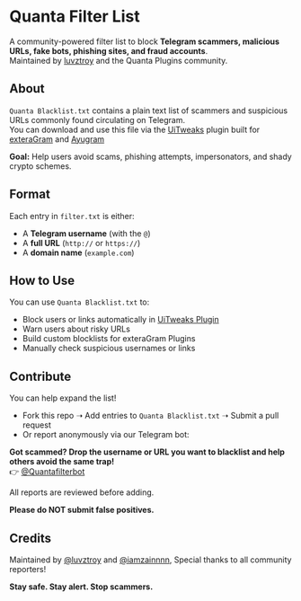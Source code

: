 #  Quanta Filter List

A community-powered filter list to block **Telegram scammers, malicious URLs, fake bots, phishing sites, and fraud accounts**.  
Maintained by [luvztroy](https://github.com/luvztroy) and the Quanta Plugins community.

##  About

`Quanta Blacklist.txt` contains a plain text list of scammers and suspicious URLs commonly found circulating on Telegram.  
You can download and use this file via the [UiTweaks](https://t.me/QuantaPlugins/90) plugin built for [exteraGram](https://t.me/exteraGram) and [Ayugram](https://t.me/AyuGramReleases)

**Goal:** Help users avoid scams, phishing attempts, impersonators, and shady crypto schemes.

##  Format

Each entry in `filter.txt` is either:
- A **Telegram username** (with the `@`)
- A **full URL** (`http://` or `https://`)
- A **domain name** (`example.com`)

##  How to Use

You can use `Quanta Blacklist.txt` to:
- Block users or links automatically in [UiTweaks Plugin](https://t.me/QuantaPlugins/90)  
- Warn users about risky URLs  
- Build custom blocklists for exteraGram Plugins
- Manually check suspicious usernames or links

##  Contribute

You can help expand the list!

- Fork this repo ➝ Add entries to `Quanta Blacklist.txt` ➝ Submit a pull request  
- Or report anonymously via our Telegram bot:

**Got scammed? Drop the username or URL you want to blacklist and help others avoid the same trap!**  
👉 [@Quantafilterbot](https://t.me/Quantafilterbot)

All reports are reviewed before adding.

**Please do NOT submit false positives.**

##  Credits

Maintained by [@luvztroy](https://t.me/luvztroy) and [@iamzainnnn](https://t.me/iamzainnnn),
Special thanks to all community reporters!

**Stay safe. Stay alert. Stop scammers.**

